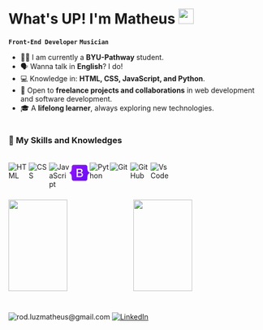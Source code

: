 # What's UP! I'm Matheus <img src="https://raw.githubusercontent.com/iampavangandhi/iampavangandhi/master/gifs/Hi.gif" width="30px" height="30px">

**`Front-End Developer`** **`Musician`**

- 👨‍🎓 I am currently a **BYU-Pathway** student.
- 🗣️ Wanna talk in **English**? I do!  
- 💻 Knowledge in: **HTML, CSS, JavaScript, and Python**.  
- 🚀 Open to **freelance projects and collaborations** in web development and software development.  
- 🎓 A **lifelong learner**, always exploring new technologies.

#

### 🚀 My Skills and Knowledges
</br>
 
<div>
  <img align="left" alt="HTML" title="HTML" width="40px" src="https://cdn.jsdelivr.net/gh/devicons/devicon/icons/html5/html5-plain.svg" /> 
  <img align="left" alt="CSS" title="CSS" width="40px" src="https://cdn.jsdelivr.net/gh/devicons/devicon/icons/css3/css3-plain.svg" />
  <img align="left" alt="JavaScript" title="JavaScript" width="40px" src="https://cdn.jsdelivr.net/gh/devicons/devicon/icons/javascript/javascript-plain.svg" />
  <img align="left" alt="Bootstrap" title="Bootstrap" width="40px" src="https://raw.githubusercontent.com/devicons/devicon/master/icons/bootstrap/bootstrap-original.svg" />
  <img align="left" alt="Python" title="Python" width="40px" src="https://cdn.jsdelivr.net/gh/devicons/devicon/icons/python/python-plain.svg" />
  <img align="left" alt="Git" title="Git" width="40px" src="https://cdn.jsdelivr.net/gh/devicons/devicon/icons/git/git-original.svg" />
  <img align="left" alt="GitHub" title="GitHub" width="40px" src="https://cdn.jsdelivr.net/gh/devicons/devicon/icons/github/github-original.svg" />
  <img align="left" alt="VsCode" title="VsCode" width="40px" src="https://cdn.jsdelivr.net/gh/devicons/devicon/icons/vscode/vscode-original.svg" />
</div>  
<br/><br/>

#

<picture>
  <source
    srcset="https://github-readme-stats.vercel.app/api?username=Ma1heus&show_icons=true&theme=radical"
    media="(prefers-color-scheme: dark)" height="180px" width="48%" style="min-width: 300px;"
  />
  <source
    srcset="https://github-readme-stats.vercel.app/api?username=Ma1heus&show_icons=true"
    media="(prefers-color-scheme: light), (prefers-color-scheme: no-preference)" height="180px" width="48%" style="min-width: 300px;"
  />
  <img src="https://github-readme-stats.vercel.app/api?username=anuraghazra&show_icons=true" />
</picture>
<picture>
  <source
    srcset="https://github-readme-stats.vercel.app/api/top-langs/?username=Ma1heus&layout=compact&langs_count=7&theme=radical"
    media="(prefers-color-scheme: dark)" height="180px" width="48%" style="min-width: 300px;"
  />
  <source
    srcset=="https://github-readme-stats.vercel.app/api/top-langs/?username=Ma1heus&layout=compact&langs_count=7&theme=tokyonight"
    media="(prefers-color-scheme: light), (prefers-color-scheme: no-preference)" height="180px" width="48%" style="min-width: 300px;"
  />
  <img src="https://github-readme-stats.vercel.app/api?username=Ma1heus&show_icons=true" />
</picture>
</br>

#

<p  align="left">
  <img alt="rod.luzmatheus@gmail.com" title="email" src="https://custom-icon-badges.demolab.com/badge/-rod.luzmatheus@gmail.com-red?style=for-the-badge&logo=mention&logoColor=white" />
  <a href="www.linkedin.com/in/matheusluzrodrigues/" target="_blank">
    <img alt="LinkedIn" title="LinkedIn" src="https://custom-icon-badges.demolab.com/badge/-LinkedIn-blue?style=for-the-badge&logo=linkedin&logoColor=white" />
  </a>
</p>

